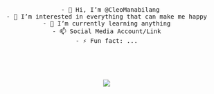 <div align="center">
<pre>
  - 👋 Hi, I’m @CleoManabilang
- 👀 I’m interested in everything that can make me happy
- 🌱 I’m currently learning anything
- 📫 Social Media Account/Link
- ⚡ Fun fact: ...
</pre>
<!---
CleoManabilang/CleoManabilang is a ✨ special ✨ repository because its README.md (this file) appears on your GitHub profile.
You can click the Preview link to take a look at your changes.
--->
<br><br>
<br><br>
  <style>img.animated-gif{
  width: 120px;
  height: auto;
}</style>
<img src="https://i.pinimg.com/originals/c6/48/ba/c648ba805ee5eb70f36b728942627d26.gif" >

<br><br><br>
<br><br><br>
</div>

